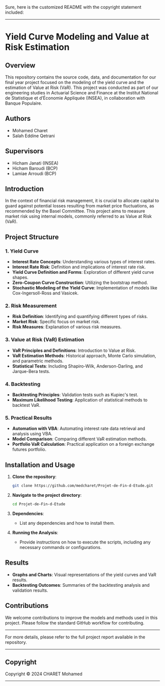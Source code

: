 Sure, here is the customized README with the copyright statement included:

---

# Yield Curve Modeling and Value at Risk Estimation

## Overview

This repository contains the source code, data, and documentation for our final year project focused on the modeling of the yield curve and the estimation of Value at Risk (VaR). This project was conducted as part of our engineering studies in Actuarial Science and Finance at the Institut National de Statistique et d’Économie Appliquée (INSEA), in collaboration with Banque Populaire.

## Authors

- Mohamed Charet
- Salah Eddine Qetrani

## Supervisors

- Hicham Janati (INSEA)
- Hicham Baroudi (BCP)
- Lamiae Arroudi (BCP)

## Introduction

In the context of financial risk management, it is crucial to allocate capital to guard against potential losses resulting from market price fluctuations, as recommended by the Basel Committee. This project aims to measure market risk using internal models, commonly referred to as Value at Risk (VaR).

## Project Structure

### 1. Yield Curve

- **Interest Rate Concepts**: Understanding various types of interest rates.
- **Interest Rate Risk**: Definition and implications of interest rate risk.
- **Yield Curve Definition and Forms**: Exploration of different yield curve shapes.
- **Zero-Coupon Curve Construction**: Utilizing the bootstrap method.
- **Stochastic Modeling of the Yield Curve**: Implementation of models like Cox-Ingersoll-Ross and Vasicek.

### 2. Risk Measurement

- **Risk Definition**: Identifying and quantifying different types of risks.
- **Market Risk**: Specific focus on market risk.
- **Risk Measures**: Explanation of various risk measures.
  
### 3. Value at Risk (VaR) Estimation

- **VaR Principles and Definitions**: Introduction to Value at Risk.
- **VaR Estimation Methods**: Historical approach, Monte Carlo simulation, and parametric methods.
- **Statistical Tests**: Including Shapiro-Wilk, Anderson-Darling, and Jarque-Bera tests.

### 4. Backtesting

- **Backtesting Principles**: Validation tests such as Kupiec's test.
- **Maximum Likelihood Testing**: Application of statistical methods to backtest VaR.

### 5. Practical Results

- **Automation with VBA**: Automating interest rate data retrieval and analysis using VBA.
- **Model Comparison**: Comparing different VaR estimation methods.
- **Portfolio VaR Calculation**: Practical application on a foreign exchange futures portfolio.

## Installation and Usage

1. **Clone the repository**:
    ```bash
    git clone https://github.com/medcharet/Projet-de-Fin-d-Etude.git
    ```

2. **Navigate to the project directory**:
    ```bash
    cd Projet-de-Fin-d-Etude
    ```

3. **Dependencies**:
    - List any dependencies and how to install them.

4. **Running the Analysis**:
    - Provide instructions on how to execute the scripts, including any necessary commands or configurations.

## Results

- **Graphs and Charts**: Visual representations of the yield curves and VaR results.
- **Backtesting Outcomes**: Summaries of the backtesting analysis and validation results.

## Contributions

We welcome contributions to improve the models and methods used in this project. Please follow the standard GitHub workflow for contributing.



---

For more details, please refer to the full project report available in the repository.

---

## Copyright

Copyright © 2024 CHARET Mohamed

---

